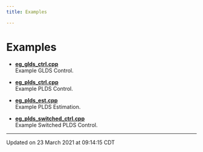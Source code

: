 ```yaml
---
title: Examples

---
```


# Examples







- **[eg_glds_ctrl.cpp](/ldsctrlest/docs/api/examples/eg_glds_ctrl_8cpp-example/#example-eg_glds_ctrl.cpp)** <br>Example GLDS Control. 





- **[eg_plds_ctrl.cpp](/ldsctrlest/docs/api/examples/eg_plds_ctrl_8cpp-example/#example-eg_plds_ctrl.cpp)** <br>Example PLDS Control. 





- **[eg_plds_est.cpp](/ldsctrlest/docs/api/examples/eg_plds_est_8cpp-example/#example-eg_plds_est.cpp)** <br>Example PLDS Estimation. 





- **[eg_plds_switched_ctrl.cpp](/ldsctrlest/docs/api/examples/eg_plds_switched_ctrl_8cpp-example/#example-eg_plds_switched_ctrl.cpp)** <br>Example Switched PLDS Control. 





-------------------------------

Updated on 23 March 2021 at 09:14:15 CDT
